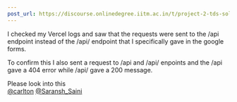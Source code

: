 ```yaml
---
post_url: https://discourse.onlinedegree.iitm.ac.in/t/project-2-tds-solver-discussion-thread/169029/479
---
```

I checked my Vercel logs and saw that the requests were sent to the /api endpoint instead of the /api/ endpoint that I specifically gave in the google forms.

To confirm this I also sent a request to /api and /api/ enpoints and the /api gave a 404 error while /api/ gave a 200 message.

Please look into this  
[@carlton](/u/carlton) [@Saransh\_Saini](/u/saransh_saini)